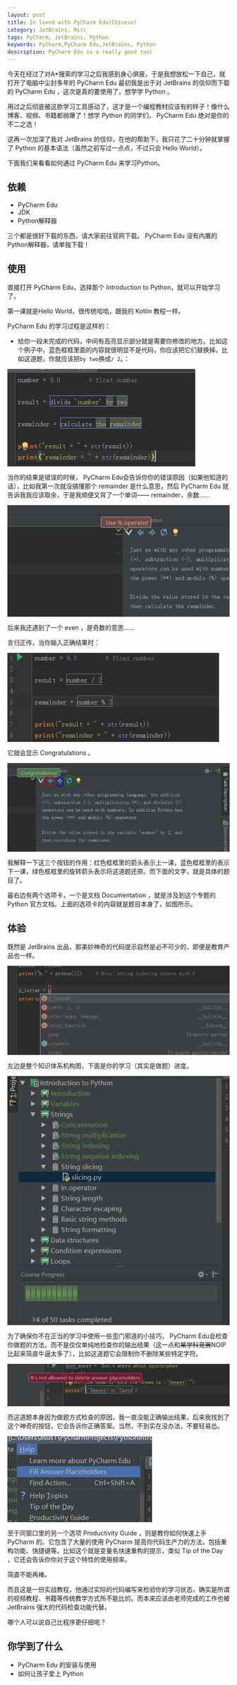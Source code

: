 ```yaml
---
layout: post
title: In loved with PyCharm Edu(Chinese)
category: JetBrains, Misc
tags: PyCharm, JetBrains, Python
keywords: PyCharm,PyCharm Edu,JetBrains, Python
description: PyCharm Edu is a really good tool
---
```


今天在经过了对A*搜索的学习之后我感到身心俱疲，于是我想放松一下自己，就打开了电脑中尘封多年的 PyCharm Edu 最初我是出于对 JetBrains 的信仰而下载的 PyCharm Edu ，这次是真的要使用了，想学学 Python 。

用过之后彻底被这款学习工具感动了，这才是一个编程教材应该有的样子！像什么博客、视频、书籍都弱爆了！想学 Python 的同学们， PyCharm Edu 绝对是你的不二之选！

这再一次加深了我对 JetBrains 的信仰，在他的帮助下，我只花了二十分钟就掌握了 Python 的基本语法（虽然之前写过一点点，不过只会 Hello World）。

下面我们来看看如何通过 PyCharm Edu 来学习Python。

## 依赖

- PyCharm Edu
- JDK
- Python解释器

三个都是很好下载的东西，请大家前往官网下载。 PyCharm Edu 没有内置的 Python解释器，请单独下载！

## 使用

直接打开 PyCharm Edu，选择那个 Introduction to Python，就可以开始学习了。

第一课就是Hello World，很传统哈哈，跟我的 Kotlin 教程一样。

PyCharm Edu 的学习过程是这样的：

- 给你一段未完成的代码，中间有高亮显示部分就是需要你修改的地方。比如这个例子中，蓝色框框里面的内容就很明显不是代码，你应该把它们替换掉。比如这道题，你就应该把``` by two ```换成``` / 2 ```。：

<p><img src="/../../../assets/images/pe/2.png" align="center"></p>

当你的结果是错误的时候， PyCharm Edu会告诉你你的错误原因（如果他知道的话），比如我第一次就没搞懂那个 remainder 是什么意思，然后 PyCharm Edu 就告诉我我应该取余，于是我顺便又背了一个单词—— remainder，余数……

<p><img src="/../../../assets/images/pe/4.png" align="center"></p>

后来我还遇到了一个 even ，是奇数的意思……

言归正传，当你输入正确结果时：

<p><img src="/../../../assets/images/pe/3.png" align="center"></p>

它就会显示 Congratulations 。

<p><img src="/../../../assets/images/pe/6.png" align="center"></p>

我解释一下这三个按钮的作用：红色框框里的箭头表示上一课，蓝色框框里的表示下一课，绿色框框里的旋转箭头表示将这道题还原。而下面的文字，就是具体的题目了。

最右边有两个选项卡，一个是文档 Documentation ，就是涉及到这个专题的 Python 官方文档。上面的选项卡的内容就是题目本身了，如图所示。

## 体验

既然是 JetBrains 出品，那美妙神奇的代码提示自然是必不可少的，即便是教育产品也一样。

<p><img src="/../../../assets/images/pe/7.png" align="center"></p>

左边是整个知识体系机构图，下面是你的学习（其实是做题）进度。

<p><img src="/../../../assets/images/pe/8.png" align="center"></p>

为了确保你不在正当的学习中使用一些歪门邪道的小技巧， PyCharm Edu会检查你做题的方法，而不是仅仅单纯地检查你的输出结果（这一点和~~某学科竞赛~~NOIP比起来简直牛逼太多了），比如这道题它会限制你不删除某些特定字符。

<p><img src="/../../../assets/images/pe/9.png" align="center"></p>

而这道题本身因为做题方式检查的原因，我一直没能正确输出结果，后来我找到了这个神奇的按钮，它会告诉你正确答案。当然，不到实在没办法，不要轻易怂。 

<p><img src="/../../../assets/images/pe/5.png" align="center"></p>

至于同窗口里的另一个选项 Productivity Guide ，则是教你如何快速上手 PyCharm 的。它包含了大量的使用 PyCharm 提高你代码生产力的方法，包括重构功能、快捷键等。比如这个就是变量名快速重构的提示，类似 Tip of the Day ，它还会告诉你你对于这个特性的使用频率。

简直不能再棒。

而且这是一份实战教程，他通过实际的代码编写来检验你的学习状态，确实是所谓的视频教程、书籍等传统教学方式所不能比的。而本来应该由老师完成的工作也被 JetBrains 强大的代码检查功能代替。

哪个人可以说自己比程序更仔细呢？

## 你学到了什么

- PyCharm Edu 的安装与使用
- 如何让孩子爱上 Python




